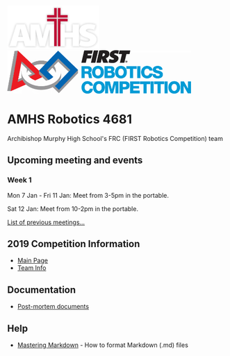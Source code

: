 
![AMHS Logo](img/amhs-logo-white-100.png) ![FRC Logo](img/frc-logo-100.png)

# AMHS Robotics 4681
Archibishop Murphy High School's FRC (FIRST Robotics Competition) team

## Upcoming meeting and events

### Week 1

Mon 7 Jan - Fri 11 Jan: Meet from 3-5pm in the portable.

Sat 12 Jan: Meet from 10-2pm in the portable.

[List of previous meetings...](docs/meetings-2019.md)

## 2019 Competition Information

* [Main Page](docs/2019/)
* [Team Info](docs/2019/teams.md)

## Documentation

* [Post-mortem documents](docs/post-mortem.md)

## Help

* [Mastering Markdown](https://guides.github.com/features/mastering-markdown/) - How to format Markdown (.md) files
